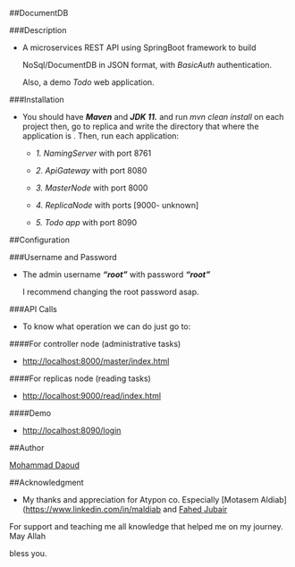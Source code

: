 

##DocumentDB

###Description

- A microservices REST API using SpringBoot framework to build

  NoSql/DocumentDB in JSON format, with *BasicAuth* authentication.

  Also, a demo *Todo* web application.

###Installation
  - You should have ***Maven*** and ***JDK 11.***
  and run *mvn clean install* on each project 
  then, go to replica and write the directory that where the application is .
  Then, run each application:

    - *1. NamingServer* with port 8761

    - *2. ApiGateway* with port 8080

    - *3. MasterNode* with port 8000

    - *4. ReplicaNode* with ports [9000- unknown]

    - *5. Todo app* with port 8090

##Configuration

###Username and Password


- The admin username ***“root”*** with password ***“root”***

  I recommend changing the root password asap.

###API Calls

- To know what operation we can do just go to:

####For controller node (administrative tasks)

- <http://localhost:8000/master/index.html>

####For replicas node (reading tasks)

- <http://localhost:9000/read/index.html>

####Demo
- <http://localhost:8090/login>

##Author

[Mohammad Daoud](https://www.linkedin.com/in/mohammad-daoudx/)

##Acknowledgment

- My thanks and appreciation for Atypon co. Especially [Motasem Aldiab](https://www.linkedin.com/in/maldiab and 
  [Fahed Jubair](https://www.linkedin.com/in/fahed-jubair-52b84882/)

For support and teaching me all knowledge that helped me on my journey. May Allah

bless you.

